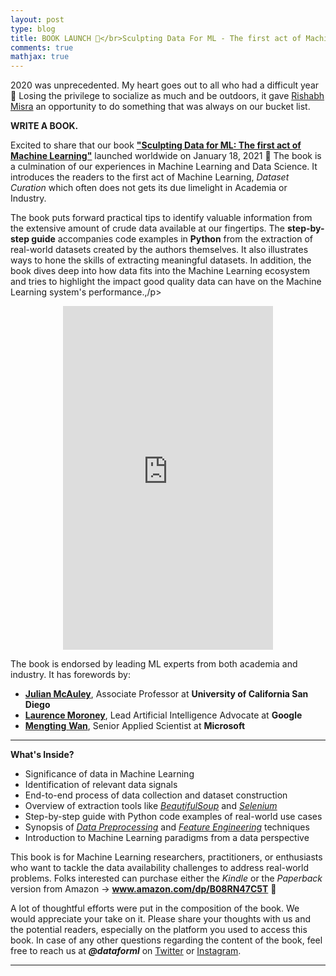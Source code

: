 ```yaml
---
layout: post
type: blog
title: BOOK LAUNCH 🎉</br>Sculpting Data For ML - The first act of Machine Learning
comments: true
mathjax: true
---
```


<p>2020 was unprecedented. My heart goes out to all who had a difficult year 🤍 Losing the privilege to socialize as much and be outdoors, it gave <a href="https://rishabhmisra.github.io/" target="_blank">Rishabh Misra</a> an opportunity to do something that was always on our bucket list.</p>

<p><strong>WRITE A BOOK.</strong></p>

<p>Excited to share that our book&nbsp;<strong><a href="https://www.amazon.com/dp/B08RN47C5T" target="_blank">"Sculpting Data for ML: The first act of Machine Learning"</a></strong>&nbsp;launched worldwide on January 18, 2021 🚀 The book is a culmination of our experiences in Machine Learning and Data Science. It introduces the readers to the first act of Machine Learning,&nbsp;<em>Dataset Curation</em>&nbsp;which often does not gets its due limelight in Academia or Industry.</p>

<p>The book puts forward practical tips to identify valuable information from the extensive amount of crude data available at our fingertips. The&nbsp;<strong>step-by-step guide</strong>&nbsp;accompanies code examples in&nbsp;<strong>Python</strong>&nbsp;from the extraction of real-world datasets created by the authors themselves. It also illustrates ways to hone the skills of extracting meaningful datasets. In addition, the book dives deep into how data fits into the Machine Learning ecosystem and tries to highlight the impact good quality data can have on the Machine Learning system's performance.,/p>

<center> <iframe type="text/html" width="336" height="550" frameborder="0" allowfullscreen style="max-width:100%" src="https://read.amazon.com/kp/card?asin=B08RN47C5T&preview=inline&linkCode=kpe&ref_=cm_sw_r_kb_dp_1mIeGbSZ013C3&tag=mobile0a1329f-20" style="padding:40px"></iframe> </center>

<p>The book is endorsed by leading ML experts from both academia and industry. It has forewords by:
<ul>
  <li><strong><a href="https://cseweb.ucsd.edu/~jmcauley/" target="_blank" rel="noreferrer noopener">Julian McAuley</a></strong>, Associate Professor at&nbsp;<strong>University of California San Diego</strong></li>
  <li><strong><a href="http://www.laurencemoroney.com/">Laurence Moroney</a></strong>, Lead Artificial Intelligence Advocate at&nbsp;<strong>Google</strong></li>
  <li><a href="https://mengtingwan.github.io/"><strong>Mengting</strong>&nbsp;<strong>Wan</strong></a>, Senior Applied Scientist at&nbsp;<strong>Microsoft</strong></li>
</ul>
</p>
 
 
 <hr>
  
<p><strong>What's Inside?</strong></p>
<ul>
  <li>Significance of data in Machine Learning</li>
  <li>Identification of relevant data signals</li>
  <li>End-to-end process of data collection and dataset construction</li>
  <li>Overview of extraction tools like <em><span style="text-decoration:underline;">BeautifulSoup</span></em> and <em><span style="text-decoration:underline;">Selenium</span></em></li>
  <li>Step-by-step guide with Python code examples of real-world use cases</li>
  <li>Synopsis of <em><span style="text-decoration:underline;">Data Preprocessing</span></em> and <em><span style="text-decoration:underline;">Feature Engineering</span></em> techniques</li>
  <li>Introduction to Machine Learning paradigms from a data perspective</li>
</ul>
  
<p>This book is for Machine Learning researchers, practitioners, or enthusiasts who want to tackle the data availability challenges to address real-world problems. Folks interested can purchase either the <em>Kindle</em> or the <em>Paperback</em> version from Amazon →&nbsp;<a rel="noreferrer noopener" href="http://www.amazon.com/dp/B08RN47C5T" target="_blank"><strong>www.amazon.com/dp/B08RN47C5T</strong></a> 📖</p>

<p>A lot of thoughtful efforts were put in the composition of the book. We would appreciate your take on it. Please share your thoughts with us and the potential readers, especially on the platform you used to access this book. In case of any other questions regarding the content of the book, feel free to reach us at  <strong><em>@dataforml</em></strong> on <a rel="noreferrer noopener" href="https://twitter.com/DataForML" target="_blank">Twitter</a> or <a href="https://www.instagram.com/dataforml/">Instagram</a>.</p>

<hr>
